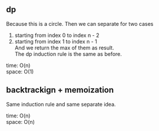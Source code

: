 ## dp
Because this is a circle. Then we can separate for two cases<br>
1. starting from index 0 to index n - 2 
2. starting from index 1 to index n - 1<br>
And we return the max of them as result.<br>
The dp induction rule is the same as before.<br>

time: O(n)<br>
space: O(1)
## backtrackign + memoization
Same induction rule and same separate idea.<br>

time: O(n)<br>
space: O(n)
